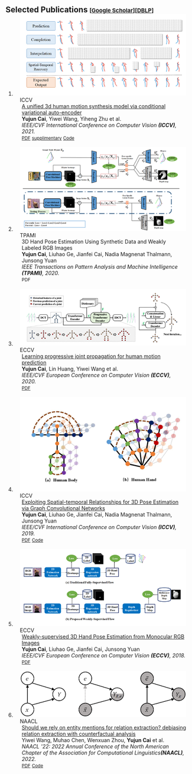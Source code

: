 <h2 id="publications" style="margin: 2px 0px -15px;">Selected Publications <temp style="font-size:15px;">[</temp><a href="https://scholar.google.com.sg/citations?user=TE7lbQwAAAAJ&hl=en" target="_blank" style="font-size:15px;">Google Scholar</a><temp style="font-size:15px;">]</temp><temp style="font-size:15px;">[</temp><a href="https://dblp.org/pid/227/4399.html" target="_blank" style="font-size:15px;">DBLP</a><temp style="font-size:15px;">]</temp></h2>

<div class="publications">
<ol class="bibliography">


<li>
<div class="pub-row">
  <div class="col-sm-3 abbr" style="position: relative;padding-right: 15px;padding-left: 15px;">
    <img src="papers/2021ICCV/illustration.png" class="teaser img-fluid z-depth-1">
            <abbr class="badge">ICCV</abbr>
  </div>
  <div class="col-sm-9" style="position: relative;padding-right: 15px;padding-left: 20px;">
      <div class="title"><a href="http://openaccess.thecvf.com/content/ICCV2021/papers/Cai_A_Unified_3D_Human_Motion_Synthesis_Model_via_Conditional_Variational_ICCV_2021_paper.pdf">A unified 3d human motion synthesis model via conditional variational auto-encoder</a></div>
      <div class="author"><strong>Yujun Cai</strong>, Yiwei Wang, Yiheng Zhu et al.</div>
      <div class="periodical"><em>IEEE/CVF International Conference on Computer Vision <strong>(ICCV)</strong>, 2021.</em>
      </div>
    <div class="links">
      <a href="http://openaccess.thecvf.com/content/ICCV2021/papers/Cai_A_Unified_3D_Human_Motion_Synthesis_Model_via_Conditional_Variational_ICCV_2021_paper.pdf" class="btn btn-sm z-depth-0" role="button" target="_blank" style="font-size:12px;">PDF</a>
      <a href="https://openaccess.thecvf.com/content/ICCV2021/supplemental/Cai_A_Unified_3D_ICCV_2021_supplemental.zip" class="btn btn-sm z-depth-0" role="button" target="_blank" style="font-size:12px;">supplimentary</a>
      <a href="https://github.com/vanoracai/A-unified-3d-human-motion-synthesis-model-via-conditional-variational-auto-encoder" class="btn btn-sm z-depth-0" role="button" target="_blank" style="font-size:12px;">Code</a>
<!--       <a href="https://bib.yliu.me/CVPR23a.txt" class="btn btn-sm z-depth-0" role="button" target="_blank" style="font-size:12px;">BibTex</a>  -->
    </div>
  </div>
</div>
</li>

<br>

<li>
<div class="pub-row">
  <div class="col-sm-3 abbr" style="position: relative;padding-right: 15px;padding-left: 15px;">
    <img src="papers/2020TPAMI/diagram.png" class="teaser img-fluid z-depth-1">
            <abbr class="badge">TPAMI</abbr>
  </div>
  <div class="col-sm-9" style="position: relative;padding-right: 15px;padding-left: 20px;">
      <div class="title"><a src="papers/2020TPAMI/2020TPAMI.pdf">3D Hand Pose Estimation Using Synthetic Data and Weakly Labeled RGB Images</a></div>
      <div class="author"><strong>Yujun Cai</strong>, Liuhao Ge, Jianfei Cai, Nadia Magnenat Thalmann, Junsong Yuan</div>
      <div class="periodical"><em>IEEE Transactions on Pattern Analysis and Machine Intelligence <strong>(TPAMI)</strong>, 2020.</em>
      </div>
    <div class="links">
      <a src="papers/2020TPAMI/2020TPAMI.pdf" class="btn btn-sm z-depth-0" role="button" target="_blank" style="font-size:12px;">PDF</a>
    </div>
  </div>
</div>
</li>

<br>

<li>
<div class="pub-row">
  <div class="col-sm-3 abbr" style="position: relative;padding-right: 15px;padding-left: 15px;">
    <img src="papers/2020ECCV/diagram.png" class="teaser img-fluid z-depth-1">
            <abbr class="badge">ECCV</abbr>
  </div>
  <div class="col-sm-9" style="position: relative;padding-right: 15px;padding-left: 20px;">
      <div class="title"><a href="https://www.ecva.net/papers/eccv_2020/papers_ECCV/papers/123520222.pdf">Learning progressive joint propagation for human motion prediction</a></div>
      <div class="author"><strong>Yujun Cai</strong>, Lin Huang, Yiwei Wang et al.</div>
      <div class="periodical"><em>IEEE/CVF European Conference on Computer Vision <strong>(ECCV)</strong>, 2020.</em>
      </div>
    <div class="links">
      <a a href="https://www.ecva.net/papers/eccv_2020/papers_ECCV/papers/123520222.pdf" class="btn btn-sm z-depth-0" role="button" target="_blank" style="font-size:12px;">PDF</a>
    </div>
  </div>
</div>
</li>

<br>

<li>
<div class="pub-row">
  <div class="col-sm-3 abbr" style="position: relative;padding-right: 15px;padding-left: 15px;">
    <img src="papers/2019ICCV/diagram.png" class="teaser img-fluid z-depth-1">
            <abbr class="badge">ICCV</abbr>
  </div>
  <div class="col-sm-9" style="position: relative;padding-right: 15px;padding-left: 20px;">
      <div class="title"><a href="https://openaccess.thecvf.com/content_ICCV_2019/papers/Cai_Exploiting_Spatial-Temporal_Relationships_for_3D_Pose_Estimation_via_Graph_Convolutional_ICCV_2019_paper.pdf">Exploiting Spatial-temporal Relationships for 3D Pose Estimation via Graph Convolutional Networks</a></div>
      <div class="author"><strong>Yujun Cai</strong>, Liuhao Ge, Jianfei Cai, Nadia Magnenat Thalmann, Junsong Yuan</div>
      <div class="periodical"><em>IEEE/CVF International Conference on Computer Vision <strong>(ICCV)</strong>, 2019.</em>
      </div>
    <div class="links">
      <a href="https://openaccess.thecvf.com/content_ICCV_2019/papers/Cai_Exploiting_Spatial-Temporal_Relationships_for_3D_Pose_Estimation_via_Graph_Convolutional_ICCV_2019_paper.pdf" class="btn btn-sm z-depth-0" role="button" target="_blank" style="font-size:12px;">PDF</a>
      <a href="https://github.com/vanoracai/Exploiting-Spatial-temporal-Relationships-for-3D-Pose-Estimation-via-Graph-Convolutional-Networks" class="btn btn-sm z-depth-0" role="button" target="_blank" style="font-size:12px;">Code</a>
    </div>
  </div>
</div>
</li>

<br>

<li>
<div class="pub-row">
  <div class="col-sm-3 abbr" style="position: relative;padding-right: 15px;padding-left: 15px;">
    <img src="papers/2018ECCV/diagram.png" class="teaser img-fluid z-depth-1">
            <abbr class="badge">ECCV</abbr>
  </div>
  <div class="col-sm-9" style="position: relative;padding-right: 15px;padding-left: 20px;">
      <div class="title"><a href="https://openaccess.thecvf.com/content_ECCV_2018/papers/Yujun_Cai_Weakly-supervised_3D_Hand_ECCV_2018_paper.pdf">Weakly-supervised 3D Hand Pose Estimation from Monocular RGB Images</a></div>
      <div class="author"><strong>Yujun Cai</strong>, Liuhao Ge, Jianfei Cai, Junsong Yuan</div>
      <div class="periodical"><em>IEEE/CVF European Conference on Computer Vision <strong>(ECCV)</strong>, 2018.</em>
      </div>
    <div class="links">
      <a href="https://openaccess.thecvf.com/content_ECCV_2018/papers/Yujun_Cai_Weakly-supervised_3D_Hand_ECCV_2018_paper.pdf" class="btn btn-sm z-depth-0" role="button" target="_blank" style="font-size:12px;">PDF</a>
    </div>
  </div>
</div>
</li>

<br>

<li>
<div class="pub-row">
  <div class="col-sm-3 abbr" style="position: relative;padding-right: 15px;padding-left: 15px;">
    <img src="papers/2022NAACL/2022_sho.png" class="teaser img-fluid z-depth-1">
            <abbr class="badge">NAACL</abbr>
  </div>
  <div class="col-sm-9" style="position: relative;padding-right: 15px;padding-left: 20px;">
      <div class="title"><a href="https://aclanthology.org/2022.naacl-main.224/">Should we rely on entity mentions for relation extraction? debiasing relation extraction with counterfactual analysis</a></div>
      <div class="author">Yiwei Wang, Muhao Chen, Wenxuan Zhou, <strong>Yujun Cai</strong> et al.</div>
      <div class="periodical"><em>NAACL '22: 2022 Annual Conference of the North American Chapter of the Association for Computational Linguistics<strong>(NAACL)</strong>, 2022.</em>
      </div>
    <div class="links">
      <a href="https://aclanthology.org/2022.naacl-main.224/" class="btn btn-sm z-depth-0" role="button" target="_blank" style="font-size:12px;">PDF</a>
      <a href="https://github.com/vanoracai/CoRE" class="btn btn-sm z-depth-0" role="button" target="_blank" style="font-size:12px;">Code</a>
    </div>
  </div>
</div>
</li>



</ol>
</div>
